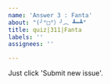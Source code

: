 ```yaml
---
name: 'Answer 3 : Fanta'
about: "(╯°□°）╯︵ ┻━┻"
title: quiz|311|Fanta
labels: ''
assignees: ''

---
```


Just click 'Submit new issue'.
